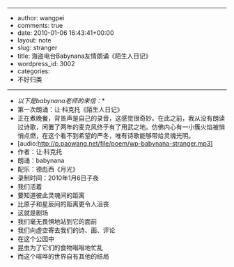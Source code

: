 - --
- author: wangpei
- comments: true
- date: 2010-01-06 16:43:41+00:00
- layout: note
- slug: stranger
- title: 海盗电台Babynana友情朗诵《陌生人日记》
- wordpress_id: 3002
- categories:
- 不好归类
- --
- *以下是babynana老师的来信：**
- 第一次朗诵：让·科克托《陌生人日记》
- 正在煮晚餐，背景声是自己的录音，这感觉很奇妙。在此之前，我从没有朗读过诗歌，闲置了两年的麦克风终于有了用武之地。仿佛内心有一小簇火焰被悄悄点燃，在这个看不到希望的严冬，唯有诗歌能够带给灵魂光明。
- [audio:http://p.paowang.net/file/poem/wp-babynana-stranger.mp3]
- 作者：让·科克托
- 朗诵：babynana
- 配乐：德彪西《月光》
- 录制时间：2010年1月6日子夜
- 我们活着
- 要知道彼此灵魂间的距离
- 比原子和星辰间的距离更令人沮丧
- 这就是剧场
- 我们毫无畏惧地站到它的面前
- 我们向虚空寄去我们的诗、画、评论
- 在这个公园中
- 昆虫为了它们的食物嗡嗡地忙乱
- 而这个喧哗的世界自有其他的结局
